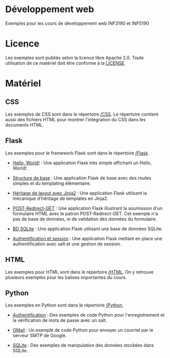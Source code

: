 # Développement web

Exemples pour les cours de développement web INF3190 et INF5190

# Licence

Les exemples sont publiés selon la licence libre Apache 2.0. Toute utilisation
de ce matériel doit être conforme à la [LICENSE](LICENSE).

# Matériel

## CSS

Les exemples de CSS sont dans le répertoire [/CSS](/CSS). Le répertoire contient
aussi des fichiers HTML pour montrer l'intégration du CSS dans les documents
HTML.

## Flask

Les exemples pour le framework Flask sont dans le répertoire [/Flask](/Flask).

* [Hello, World!](/Flask/hello-world) : Une application Flask très simple
  affichant un Hello, World!.

* [Structure de base](/Flask/structure-base) : Une application Flask de base
  avec des routes simples et du templating élémentaire.

* [Héritage de layout avec Jinja2](/Flask/structure-base-layout-extends) : Une
  application Flask utilisant la mécanique d'héritage de templates en Jinja2.

* [POST-Redirect-GET](/Flask/formulaire) : Une application Flask illustrant la
  soumission d'un formulaire HTML avec le patron POST-Redirect-GET. Cet exemple
  n'a pas de base de données, ni de validation des données du formulaire.

* [BD SQLite](/Flask/db) : Une application Flask utilisant une base de données
  SQLite.

* [Authentification et session](/Flask/authentification) : Une application Flask
  mettant en place une authentification avec salt et une gestion de session.

## HTML

Les exemples pour HTML sont dans le répertoire [/HTML](/HTML). On y retrouve
plusieurs exemples pour les balises importantes du cours.

## Python

Les exemples en Python sont dans le répertoire [/Python](/Python).

* [Authentification](/Python/Authentification) : Des exemples de code Python
  pour l'enregistrement et la vérification de mots de passe avec un salt.

* [GMail](/Python/Gmail) : Un exemple de code Python pour envoyer un courriel
  par le serveur SMTP de Google.

* [SQLite](/Python/SQLite) : Des exemples de manipulation des données stockées
  dans SQLite.
